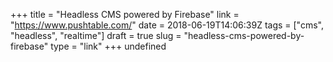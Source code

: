 +++
title = "Headless CMS powered by Firebase"
link = "https://www.pushtable.com/"
date = 2018-06-19T14:06:39Z
tags = ["cms", "headless", "realtime"]
draft = true
slug = "headless-cms-powered-by-firebase"
type = "link"
+++
undefined
